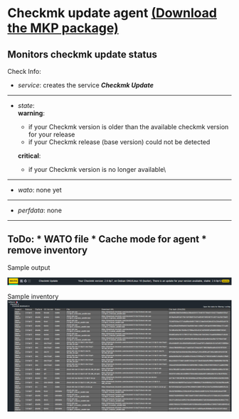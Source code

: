 # Checkmk update agent [(Download the MKP package)](/../../../-/raw/master/agent_checkmk_download.mkp "Download MKP package")

Monitors checkmk update status
---
Check Info:

* *service*: creates the service **_Checkmk Update_**
---
* *state*: \
    **warning**: 
    * if your Checkmk version is older than the available checkmk version for your release
    * if your Checkmk release (base version) could not be detected

    **critical**: 
    * if your Checkmk version is no longer available\
---
* *wato*: none yet
---
* *perfdata*: none
---
ToDo: 
    * WATO file
    * Cache mode for agent
    * remove inventory
---
Sample output

![sample output](/doc/sample.png?raw=true "sample output")

Sample inventory
![sample inventory](/doc/sample_inventory.png?raw=true "sample inventory")


